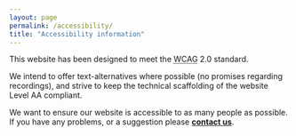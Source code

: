```yaml
---
layout: page
permalink: /accessibility/
title: "Accessibility information"
---
```


This website has been designed to meet the <abbr title="Web Content Accessibility Guidelines">WCAG</abbr> 2.0 standard.

We intend to offer text-alternatives where possible (no promises regarding recordings), and strive to keep the technical scaffolding of the website Level AA compliant.

We want to ensure our website is accessible to as many people as possible. If you have any problems, or a suggestion please **<a href="mailto:{{ site.data.links.email }}">contact us</a>**.
